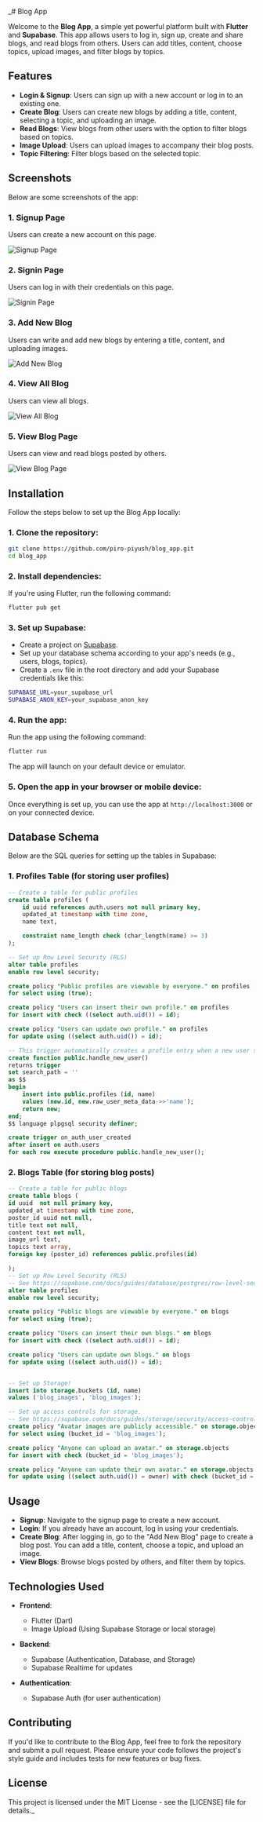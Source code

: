 
_# Blog App

Welcome to the **Blog App**, a simple yet powerful platform built with **Flutter** and **Supabase**. This app allows users to log in, sign up, create and share blogs, and read blogs from others. Users can add titles, content, choose topics, upload images, and filter blogs by topics.

## Features

- **Login & Signup**: Users can sign up with a new account or log in to an existing one.
- **Create Blog**: Users can create new blogs by adding a title, content, selecting a topic, and uploading an image.
- **Read Blogs**: View blogs from other users with the option to filter blogs based on topics.
- **Image Upload**: Users can upload images to accompany their blog posts.
- **Topic Filtering**: Filter blogs based on the selected topic.

## Screenshots

Below are some screenshots of the app:

### 1. **Signup Page**

Users can create a new account on this page.

![Signup Page](assets/sign_up_page.png)

### 2. **Signin Page**

Users can log in with their credentials on this page.

![Signin Page](assets/sign_in_page.png)

### 3. **Add New Blog**

Users can write and add new blogs by entering a title, content, and uploading images.

![Add New Blog](assets/add_new_blog_page.png)

### 4. **View All Blog**

Users can view all blogs.

![View All Blog](assets/blogs_pages.png)

### 5. **View Blog Page**

Users can view and read blogs posted by others.

![View Blog Page](assets/blog_viewer_page.png)

## Installation

Follow the steps below to set up the Blog App locally:

### 1. Clone the repository:

```bash
git clone https://github.com/piro-piyush/blog_app.git
cd blog_app
```

### 2. Install dependencies:

If you're using Flutter, run the following command:

```bash
flutter pub get
```

### 3. Set up Supabase:

- Create a project on [Supabase](https://supabase.io).
- Set up your database schema according to your app's needs (e.g., users, blogs, topics).
- Create a `.env` file in the root directory and add your Supabase credentials like this:

```bash
SUPABASE_URL=your_supabase_url
SUPABASE_ANON_KEY=your_supabase_anon_key
```

### 4. Run the app:

Run the app using the following command:

```bash
flutter run
```

The app will launch on your default device or emulator.

### 5. Open the app in your browser or mobile device:

Once everything is set up, you can use the app at `http://localhost:3000` or on your connected device.

## Database Schema

Below are the SQL queries for setting up the tables in Supabase:

### 1. **Profiles Table** (for storing user profiles)

```sql
-- Create a table for public profiles
create table profiles (
    id uuid references auth.users not null primary key,
    updated_at timestamp with time zone,
    name text,

    constraint name_length check (char_length(name) >= 3)
);

-- Set up Row Level Security (RLS)
alter table profiles
enable row level security;

create policy "Public profiles are viewable by everyone." on profiles
for select using (true);

create policy "Users can insert their own profile." on profiles
for insert with check ((select auth.uid()) = id);

create policy "Users can update own profile." on profiles
for update using ((select auth.uid()) = id);

-- This trigger automatically creates a profile entry when a new user signs up via Supabase Auth.
create function public.handle_new_user()
returns trigger
set search_path = ''
as $$
begin
    insert into public.profiles (id, name)
    values (new.id, new.raw_user_meta_data->>'name');
    return new;
end;
$$ language plpgsql security definer;

create trigger on_auth_user_created
after insert on auth.users
for each row execute procedure public.handle_new_user();
```

### 2. **Blogs Table** (for storing blog posts)

```sql
-- Create a table for public blogs
create table blogs (
id uuid  not null primary key,
updated_at timestamp with time zone,
poster_id uuid not null,
title text not null,
content text not null,
image_url text,
topics text array,
foreign key (poster_id) references public.profiles(id)

);
-- Set up Row Level Security (RLS)
-- See https://supabase.com/docs/guides/database/postgres/row-level-security for more details.
alter table profiles
enable row level security;

create policy "Public blogs are viewable by everyone." on blogs
for select using (true);

create policy "Users can insert their own blogs." on blogs
for insert with check ((select auth.uid()) = id);

create policy "Users can update own blogs." on blogs
for update using ((select auth.uid()) = id);


-- Set up Storage!
insert into storage.buckets (id, name)
values ('blog_images', 'blog_images');

-- Set up access controls for storage.
-- See https://supabase.com/docs/guides/storage/security/access-control#policy-examples for more details.
create policy "Avatar images are publicly accessible." on storage.objects
for select using (bucket_id = 'blog_images');

create policy "Anyone can upload an avatar." on storage.objects
for insert with check (bucket_id = 'blog_images');

create policy "Anyone can update their own avatar." on storage.objects
for update using ((select auth.uid()) = owner) with check (bucket_id = 'blog_images');
```


## Usage

- **Signup**: Navigate to the signup page to create a new account.
- **Login**: If you already have an account, log in using your credentials.
- **Create Blog**: After logging in, go to the "Add New Blog" page to create a blog post. You can add a title, content, choose a topic, and upload an image.
- **View Blogs**: Browse blogs posted by others, and filter them by topics.

## Technologies Used

- **Frontend**:
    - Flutter (Dart)
    - Image Upload (Using Supabase Storage or local storage)

- **Backend**:
    - Supabase (Authentication, Database, and Storage)
    - Supabase Realtime for updates

- **Authentication**:
    - Supabase Auth (for user authentication)

## Contributing

If you'd like to contribute to the Blog App, feel free to fork the repository and submit a pull request. Please ensure your code follows the project's style guide and includes tests for new features or bug fixes.

## License

This project is licensed under the MIT License - see the [LICENSE] file for details._
